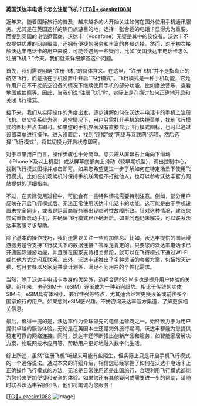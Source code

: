 **英国沃达丰电话卡怎么注册飞机？[[TG💪+ @esim1088](https://t.me/s/esim1088)]**

近年来，随着国际旅行的普及，越来越多的人开始关注如何在国外使用手机通讯服务。尤其是在英国这样的热门旅游目的地，选择一张合适的电话卡显得尤为重要。而提到英国的电信运营商，沃达丰（Vodafone）无疑是其中的佼佼者。沃达丰不仅提供优质的网络覆盖，还拥有便捷的服务和丰富的套餐选择。然而，对于初次接触沃达丰电话卡的用户来说，可能会遇到一些疑问，比如“英国沃达丰电话卡怎么注册飞机？”今天，我们就来详细解答这个问题。

首先，我们需要明确“注册飞机”的具体含义。在这里，“注册飞机”并不是指真正的航空飞行，而是指在手机设置中开启“飞行模式”。飞行模式是一种手机功能，它允许用户在不干扰航空设备的情况下继续使用手机的部分功能，比如播放音乐、查看地图或拍照等。因此，当我们说“注册飞机”时，实际上是在探讨如何正确地开启和关闭飞行模式。

接下来，我们从实际操作的角度出发，逐步讲解如何在沃达丰电话卡的手机上注册飞机。以安卓系统为例，通常情况下，用户只需打开手机的快捷菜单，找到飞行模式的图标并点击即可。如果您的手机界面没有直接显示飞行模式图标，也可以通过设置菜单进行操作。进入设置后，找到“连接”或“网络与互联网”选项，然后选择“飞行模式”，将其切换为开启状态即可。

对于苹果用户而言，操作步骤也十分简单。您只需从屏幕右上角向下滑动（iPhone X及以上机型）或从屏幕底部向上滑动（较早期机型），调出控制中心，找到飞行模式图标并点击即可。如果您希望更进一步了解如何在特定场景下使用飞行模式，比如在机场候机时保持手机联网但不打扰他人，也可以参考沃达丰官方网站提供的详细指南。

不过，在实际使用过程中，可能会有一些特殊情况需要特别注意。例如，部分用户反映在开启飞行模式后，无法正常使用沃达丰电话卡的功能。这可能是由于手机设置未完全同步，或者是运营商服务器出现临时性故障所致。针对这种情况，建议您尝试重新启动手机，并确保飞行模式已正确开启。如果问题仍未解决，可以联系沃达丰客服寻求帮助。

除了基本的操作技巧，我们还需要关注一些附加信息。比如，沃达丰提供的国际漫游服务是否支持飞行模式下的数据连接？答案是肯定的。只要您的沃达丰电话卡已开通国际漫游功能，并且所在国家支持相关频段，就可以在飞行模式下通过Wi-Fi或其他方式访问互联网。此外，沃达丰还推出了多种灵活的套餐方案，包括按天计费、包月套餐以及家庭共享计划等，满足不同用户的个性化需求。

当然，除了沃达丰电话卡本身的优势外，选择合适的SIM卡也是提升用户体验的关键。近年来，电子SIM卡（eSIM）逐渐成为一种新兴趋势。相比于传统的实体SIM卡，eSIM具有体积小、兼容性强等特点，尤其适合经常更换设备或前往多个国家旅行的用户。如果您对eSIM感兴趣，不妨咨询沃达丰官方渠道，了解更多相关信息。

最后，值得一提的是，沃达丰作为全球领先的电信运营商之一，始终致力于为用户提供卓越的服务体验。无论是在英国本土还是海外旅行期间，沃达丰都能为您提供稳定可靠的网络连接。同时，沃达丰还不断推出创新产品和服务，如智能家居解决方案、物联网技术应用等，帮助用户更好地融入数字化生活。

综上所述，虽然“注册飞机”听起来可能有些陌生，但实际上只是开启手机飞行模式的一个通俗说法。通过本文的详细介绍，相信您已经掌握了如何在沃达丰电话卡上正确操作飞行模式的方法。无论是日常使用还是出国旅行，合理利用飞行模式都能为您带来更加便捷和安全的体验。如果您还有其他疑问或需要进一步的帮助，请随时联系沃达丰客服团队，他们将竭诚为您服务！

[[TG💪+ @esim1088](https://t.me/s/esim1088) ![Image](https://i.postimg.cc/4NQfJmqS/Snipaste-2025-05-13-00-14-12.png)]